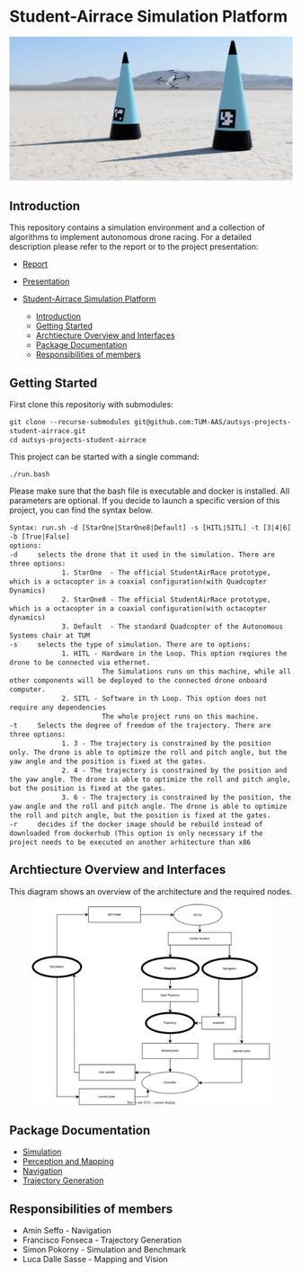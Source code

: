# Student-Airrace Simulation Platform
![StudentAirrace](docs/StAR-AS.png)

## Introduction 
This repository contains a simulation environment and a collection of algorithms to implement autonomous drone racing. For a detailed description please refer to the report or to the project presentation:
 - [Report](docs/Report.pdf)
 - [Presentation](docs/Presentation.pdf)


- [Student-Airrace Simulation Platform](#student-airrace-simulation-platform)
  - [Introduction](#introduction)
  - [Getting Started](#getting-started)
  - [Archtiecture Overview and Interfaces](#archtiecture-overview-and-interfaces)
  - [Package Documentation](#package-documentation)
  - [Responsibilities of members](#responsibilities-of-members)


## Getting Started
First clone this repositoriy with submodules:

    git clone --recurse-submodules git@github.com:TUM-AAS/autsys-projects-student-airrace.git
    cd autsys-projects-student-airrace

This project can be started with a single command:

    ./run.bash

Please make sure that the bash file is executable and docker is installed.
All parameters are optional. If you decide to launch a specific version of this project, you can find the syntax below.
~~~
Syntax: run.sh -d [StarOne|StarOne8|Default] -s [HITL|SITL] -t [3|4|6]  -b [True|False]
options:
-d     selects the drone that it used in the simulation. There are three options:
             1. StarOne  - The official StudentAirRace prototype, which is a octacopter in a coaxial configuration(with Quadcopter Dynamics) 
             2. StarOne8 - The official StudentAirRace prototype, which is a octacopter in a coaxial configuration(with octacopter dynamics)
             3. Default  - The standard Quadcopter of the Autonomous Systems chair at TUM
-s     selects the type of simulation. There are to options:
             1. HITL - Hardware in the Loop. This option reqiures the drone to be connected via ethernet.
                       The Simulations runs on this machine, while all other components will be deployed to the connected drone onboard computer.
             2. SITL - Software in th Loop. This option does not require any dependencies
                       The whole project runs on this machine.
-t     Selects the degree of freedom of the trajectory. There are three options:
             1. 3 - The trajectory is constrained by the position only. The drone is able to optimize the roll and pitch angle, but the yaw angle and the position is fixed at the gates.
             2. 4 - The trajectory is constrained by the position and the yaw angle. The drone is able to optimize the roll and pitch angle, but the position is fixed at the gates.
             3. 6 - The trajectory is constrained by the position, the yaw angle and the roll and pitch angle. The drone is able to optimize the roll and pitch angle, but the position is fixed at the gates.
-r     decides if the docker image should be rebuild instead of downloaded from dockerhub (This option is only necessary if the project needs to be executed on another arhitecture than x86
~~~
## Archtiecture Overview and Interfaces
This diagram shows an overview of the architecture and the required nodes.
<figure>
    <p align="center">
    <img src="docs/Architecture.svg">
    </p>
</figure>

## Package Documentation
  - [Simulation](./base_image/catkin_ws/src/simulation/README.md)
  - [Perception and Mapping](./catkin_ws/src/mapping/README.md)
  - [Navigation](./catkin_ws/src/navigation/README.md)
  - [Trajectory Generation](./catkin_ws/src/trajectory6/README.md)
  
## Responsibilities of members
  - Amin Seffo - Navigation
  - Francisco Fonseca - Trajectory Generation
  - Simon Pokorny - Simulation and Benchmark
  - Luca Dalle Sasse - Mapping and Vision


[def]: #student-airrace-simulation-platform